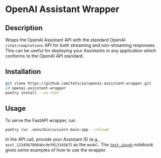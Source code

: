 # OpenAI Assistant Wrapper

## Description
Wraps the OpenAI Assistant API with the standard OpenAI `/chat/completions` API for both streaming and non-streaming responses. This can be useful for deploying your Assistants in any application which conforms to the OpenAI API standard.

## Installation
```bash
git clone https://github.com/teticio/openai-assistant-wrapper.git
cd openai-assistant-wrapper
poetry install --no-root
```

## Usage

To serve the FastAPI wrapper, run

```bash
poetry run .venv/bin/uvicorn main:app --reload
```

In the API call, provide your Assistant ID (e.g., `asst_1234567890abcdef01234567`) as the `model`. The [`test.ipynb`](notebooks/test.ipynb) notebook gives some examples of how to use the wrapper.
